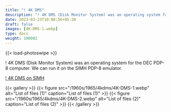```yaml
---
title: "! 4K DMS"
description: "! 4K DMS (Disk Monitor System) was an operating system for the DEC PDP-8 computer. We can run it on the SIMH PDP-8 emulator."
date: 2023-03-23T10:08:56+05:30
draft: false
images: [4K-DMS-1.webp]
type: docs
weight: 100002
---
```


{{< load-photoswipe >}}

! 4K DMS (Disk Monitor System) was an operating system for the DEC PDP-8 computer. We can run it on the SIMH PDP-8 emulator.

<section class="section section-sm">
  <div class="container">
    <div class="row justify-content-center text-center">
      <div class="col-lg-5">
        <p><a class="btn btn-primary btn-md px-4 mb-1" href="https://virtualhub.eu.org/1960s/1965/4kdms/simh/" role="button">! 4K DMS on SIMH</a></p>
      </div>
    </div>
  </div>
</section>

{{< gallery >}}
  {{< figure src="/1960s/1965/4kdms/4K-DMS-1.webp" alt="List of files (1)" caption="List of files (1)" >}}
  {{< figure src="/1960s/1965/4kdms/4K-DMS-2.webp" alt="List of files (2)" caption="List of files (2)" >}}
{{< /gallery >}}
